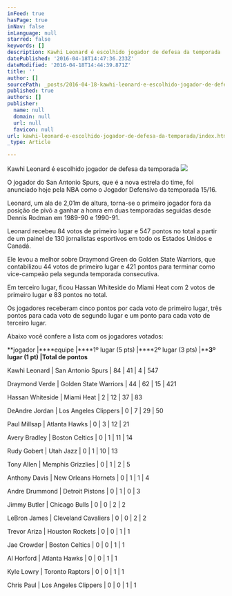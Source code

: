 ```yaml
---
inFeed: true
hasPage: true
inNav: false
inLanguage: null
starred: false
keywords: []
description: Kawhi Leonard é escolhido jogador de defesa da temporada
datePublished: '2016-04-18T14:47:36.233Z'
dateModified: '2016-04-18T14:44:39.871Z'
title: ''
author: []
sourcePath: _posts/2016-04-18-kawhi-leonard-e-escolhido-jogador-de-defesa-da-temporada.md
published: true
authors: []
publisher:
  name: null
  domain: null
  url: null
  favicon: null
url: kawhi-leonard-e-escolhido-jogador-de-defesa-da-temporada/index.html
_type: Article

---
```

Kawhi Leonard é escolhido jogador de defesa da temporada
![](https://the-grid-user-content.s3-us-west-2.amazonaws.com/3bd61a04-d6f8-4f3f-b384-3bef7f7f1fe2.jpg)

O jogador do San Antonio Spurs, que é a nova estrela do time, foi anunciado hoje pela NBA como o Jogador Defensivo da temporada 15/16\.

Leonard, um ala de 2,01m de altura, torna-se o primeiro jogador fora da posição de pivô a ganhar a honra em duas temporadas seguidas desde Dennis Rodman em 1989-90 e 1990-91\.

Leonard recebeu 84 votos de primeiro lugar e 547 pontos no total a partir de um painel de 130 jornalistas esportivos em todo os Estados Unidos e Canadá.

Ele levou a melhor sobre Draymond Green do Golden State Warriors, que contabilizou 44 votos de primeiro lugar e 421 pontos para terminar como vice-campeão pela segunda temporada consecutiva.

Em terceiro lugar, ficou Hassan Whiteside do Miami Heat com 2 votos de primeiro lugar e 83 pontos no total. 

Os jogadores receberam cinco pontos por cada voto de primeiro lugar, três pontos para cada voto de segundo lugar e um ponto para cada voto de terceiro lugar.

Abaixo você confere a lista com os jogadores votados:

**jogador |****equipe |****1º lugar (5 pts) |****2º lugar (3 pts) |****3º lugar (1 pt) |Total de pontos**

Kawhi Leonard | San Antonio Spurs | 84 | 41 | 4 | 547

Draymond Verde | Golden State Warriors | 44 | 62 | 15 | 421

Hassan Whiteside | Miami Heat | 2 | 12 | 37 | 83

DeAndre Jordan | Los Angeles Clippers | 0 | 7 | 29 | 50

Paul Millsap | Atlanta Hawks | 0 | 3 | 12 | 21

Avery Bradley | Boston Celtics | 0 | 1 | 11 | 14

Rudy Gobert | Utah Jazz | 0 | 1 | 10 | 13

Tony Allen | Memphis Grizzlies | 0 | 1 | 2 | 5

Anthony Davis | New Orleans Hornets | 0 | 1 | 1 | 4

Andre Drummond | Detroit Pistons | 0 | 1 | 0 | 3

Jimmy Butler | Chicago Bulls | 0 | 0 | 2 | 2

LeBron James | Cleveland Cavaliers | 0 | 0 | 2 | 2

Trevor Ariza | Houston Rockets | 0 | 0 | 1 | 1

Jae Crowder | Boston Celtics | 0 | 0 | 1 | 1

Al Horford | Atlanta Hawks | 0 | 0 | 1 | 1

Kyle Lowry | Toronto Raptors | 0 | 0 | 1 | 1

Chris Paul | Los Angeles Clippers | 0 | 0 | 1 | 1